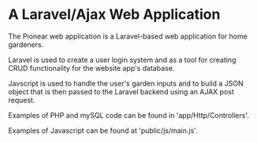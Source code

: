 # A Laravel/Ajax Web Application

The Pionear web application is a Laravel-based web application for home gardeners.

Laravel is used to create a user login system and as a tool for creating CRUD functionality for the website app's database.

Javscript is used to handle the user's garden inputs and to build a JSON object that is then passed to the Laravel backend using an AJAX post request.

Examples of PHP and mySQL code can be found in 'app/Http/Controllers'.

Examples of Javascript can be found at 'public/js/main.js'.
